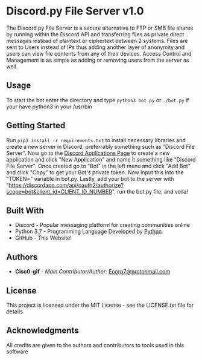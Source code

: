 # Discord.py File Server v1.0

The Discord.py File Server is a secure alternative to FTP or SMB file shares by running within the Discord API and transferring files as private direct messages instead of plaintext or ciphertext between 2 systems.  Files are sent to Users instead of IPs thus adding another layer of anonymity and users can view file contents from any of their devices. Access Control and Management is as simple as adding or removing users from the server as well.

## Usage

To start the bot enter the directory and type ``` python3 bot.py ``` or ``` ./bot.py ``` if your have python3 in your /usr/bin

## Getting Started

Run ``` pip3 install -r requirements.txt ``` to install necessary libraries and create a new server in Discord, preferrably something such as "Discord File Server". Now go to the [Discord Applications Page](<https://discordapp.com/developers/applications/>) to create a new application and click "New Application" and name it something like "Discord File Server". Once created go to "Bot" in the left menu and click "Add Bot" and click "Copy" to get your Bot's private token. Now input this into the "TOKEN=" variable in bot.py. Lastly, add your bot to the server with "https://discordapp.com/api/oauth2/authorize?scope=bot&client_id=CLIENT_ID_NUMBER", run the bot.py file, and voila!

## Built With

* Discord - Popular messaging platform for creating communities online
* Python 3.7 - Programming Language Developed by [Python](<https://python.org>)
* GitHub - This Website!

## Authors

* **Cisc0-gif** - *Main Contributor/Author*: Ecorp7@protonmail.com

## License

This project is licensed under the MIT License - see the LICENSE.txt file for details


## Acknowledgments

All credits are given to the authors and contributors to tools used in this software

